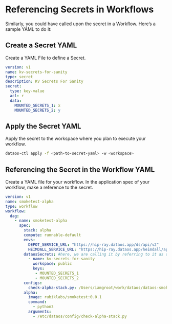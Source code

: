 # Referencing Secrets in Workflows

Similarly, you could have called upon the secret in a Workflow. Here’s a sample YAML to do it:

## Create a Secret YAML

Create a YAML File to define a Secret.

```yaml
version: v1
name: kv-secrets-for-sanity
type: secret
description: KV Secrets For Sanity
secret:
  type: key-value
  acl: r
  data:
    MOUNTED_SECRETS_1: x
    MOUNTED_SECRETS_2: y
```

## Apply the Secret YAML

Apply the secret to the workspace where you plan to execute your workflow.

```bash
dataos-ctl apply -f <path-to-secret-yaml> -w <workspace>
```

## Referencing the Secret in the Workflow YAML

Create a YAML file for your workflow. In the application spec of your workflow, make a reference to the secret.

```yaml
version: v1
name: smoketest-alpha
type: workflow
workflow:
  dag:
    - name: smoketest-alpha
      spec:
        stack: alpha
        compute: runnable-default
        envs:
          DEPOT_SERVICE_URL: "https://hip-ray.dataos.app/ds/api/v2"
          HEIMDALL_SERVICE_URL: "https://hip-ray.dataos.app/heimdall/api/v1"
        dataosSecrets: #here, we are calling it by referring to it as dataosSecrets
          - name: kv-secrets-for-sanity
            workspace: public
            keys:
             - MOUNTED_SECRETS_1
             - MOUNTED_SECRETS_2
        configs:
          check-alpha-stack.py: /Users/iamgroot/work/dataos/dataos-smoke-test/test-usecases/alpha/check-alpha-stack.py
        alpha:
          image: rubiklabs/smoketest:0.0.1
          command:
            - python3
          arguments:
            - /etc/dataos/config/check-alpha-stack.py
```